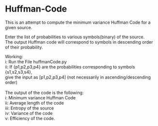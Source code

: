 # Huffman-Code
This is an attempt to compute the minimum variance Huffman Code for a given source.

Enter the list of probabilities to various symbols(binary) of the source. <br/>
The output Huffman code will correspond to symbols in descending order of their probability.

Working:<br/>
i:   Run the File huffmanCode.py<br/>
ii:  If {p1,p2,p3,p4} are the probabilities corresponding to symbols {s1,s2,s3,s4},<br/> 
     give the input as [p1,p2,p3,p4] (not necessarily in ascending/descending order)<br/>
     <br/>
The output of the code is the following:<br/>
i:   Minimum variance Huffman Code<br/>
ii:  Average length of the code<br/>
iii: Entropy of the source<br/>
iv:  Variance of the code<br/>
v:   Efficiency of the code.<br/>

